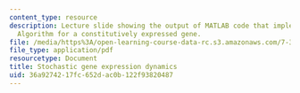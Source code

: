 ```yaml
---
content_type: resource
description: Lecture slide showing the output of MATLAB code that implements the Gillespie
  Algorithm for a constitutively expressed gene.
file: /media/https%3A/open-learning-course-data-rc.s3.amazonaws.com/7-342-systems-and-synthetic-biology-how-the-cell-solves-problems-fall-2010/36a9274217fc652dac0b122f93820487_MIT7_342_F10_output.pdf.pdf
file_type: application/pdf
resourcetype: Document
title: Stochastic gene expression dynamics
uid: 36a92742-17fc-652d-ac0b-122f93820487
---
```


